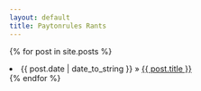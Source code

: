 ```yaml
---
layout: default
title: Paytonrules Rants
---
```


{% for post in site.posts %}
  <li><span>{{ post.date | date_to_string }}</span> &raquo; <a href="{{ post.url }}">{{ post.title }}</a></li> 
{% endfor %}
